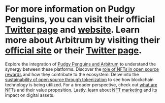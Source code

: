 # For more information on Pudgy Penguins, you can visit their official [Twitter page](https://twitter.com/pudgypenguins) and [website](https://pudgypenguins.com). Learn more about Arbitrum by visiting their [official site](https://offchainlabs.com) or their [Twitter page](https://twitter.com/arbitrum).

Explore the integration of [Pudgy Penguins and Arbitrum](https://www.license-token.com/wiki/pudgy-penguins-and-arbitrum-integration) to understand the synergy between these platforms. Discover the [role of NFTs in open source rewards](https://www.license-token.com/wiki/the-role-of-nf-ts-in-open-source-rewards) and how they contribute to the ecosystem. Delve into the [sustainability of open source through tokenization](https://www.license-token.com/wiki/sustainability-of-open-source-through-tokenization) to see how blockchain technology is being utilized. For a broader perspective, check out [what are NFTs](https://www.license-token.com/wiki/what-are-nf-ts) and their value proposition. Lastly, learn about [NFT marketing](https://www.license-token.com/wiki/what-is-nft-marketing) and its impact on digital assets.